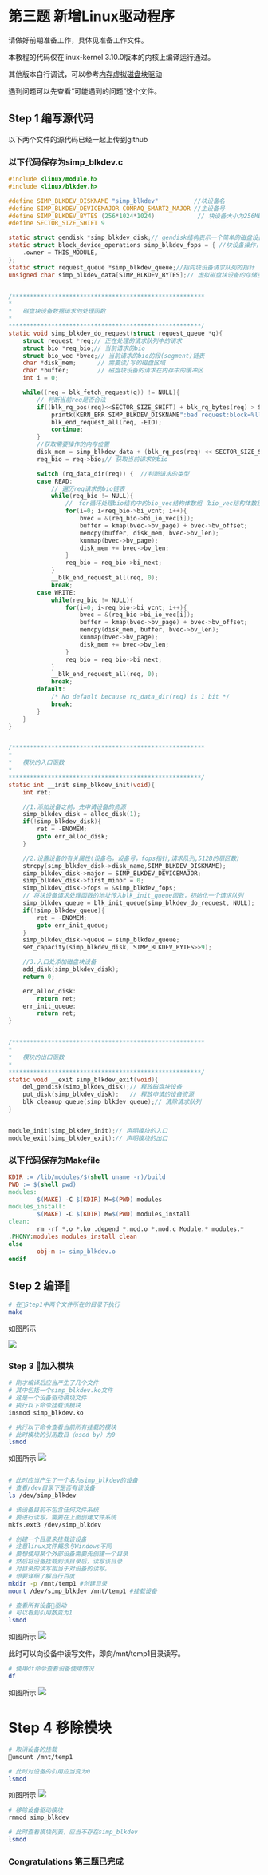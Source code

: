 # 第三题 新增Linux驱动程序

请做好前期准备工作，具体见准备工作文件。

本教程的代码仅在linux-kernel 3.10.0版本的内核上编译运行通过。

其他版本自行调试，可以参考[内存虚拟磁盘块驱动](https://blog.csdn.net/cxy_chen/article/details/80998510)

遇到问题可以先查看“可能遇到的问题”这个文件。

## Step 1 编写源代码

以下两个文件的源代码已经一起上传到github

### 以下代码保存为simp_blkdev.c

```c
#include <linux/module.h>
#include <linux/blkdev.h>

#define SIMP_BLKDEV_DISKNAME "simp_blkdev"          //块设备名
#define SIMP_BLKDEV_DEVICEMAJOR COMPAQ_SMART2_MAJOR //主设备号
#define SIMP_BLKDEV_BYTES (256*1024*1024)            // 块设备大小为256MB
#define SECTOR_SIZE_SHIFT 9

static struct gendisk *simp_blkdev_disk;// gendisk结构表示一个简单的磁盘设备
static struct block_device_operations simp_blkdev_fops = { //块设备操作，gendisk的一个属性
    .owner = THIS_MODULE,
};
static struct request_queue *simp_blkdev_queue;//指向块设备请求队列的指针
unsigned char simp_blkdev_data[SIMP_BLKDEV_BYTES];// 虚拟磁盘块设备的存储空间


/******************************************************
*
*   磁盘块设备数据请求的处理函数
*
******************************************************/
static void simp_blkdev_do_request(struct request_queue *q){
    struct request *req;// 正在处理的请求队列中的请求
    struct bio *req_bio;// 当前请求的bio
    struct bio_vec *bvec;// 当前请求的bio的段(segment)链表
    char *disk_mem;      // 需要读/写的磁盘区域
    char *buffer;        // 磁盘块设备的请求在内存中的缓冲区
    int i = 0;

    while((req = blk_fetch_request(q)) != NULL){
        // 判断当前req是否合法
        if((blk_rq_pos(req)<<SECTOR_SIZE_SHIFT) + blk_rq_bytes(req) > SIMP_BLKDEV_BYTES){
            printk(KERN_ERR SIMP_BLKDEV_DISKNAME":bad request:block=%llu, count=%u\n",(unsigned long long)blk_rq_pos(req),blk_rq_sectors(req));
            blk_end_request_all(req, -EIO);
            continue;
        }
        //获取需要操作的内存位置
        disk_mem = simp_blkdev_data + (blk_rq_pos(req) << SECTOR_SIZE_SHIFT);
        req_bio = req->bio;// 获取当前请求的bio

        switch (rq_data_dir(req)) {  //判断请求的类型
        case READ:
            // 遍历req请求的bio链表
            while(req_bio != NULL){
                //　for循环处理bio结构中的bio_vec结构体数组（bio_vec结构体数组代表一个完整的缓冲区）
                for(i=0; i<req_bio->bi_vcnt; i++){
                    bvec = &(req_bio->bi_io_vec[i]);
                    buffer = kmap(bvec->bv_page) + bvec->bv_offset;
                    memcpy(buffer, disk_mem, bvec->bv_len);
                    kunmap(bvec->bv_page);
                    disk_mem += bvec->bv_len;
                }
                req_bio = req_bio->bi_next;
            }
            __blk_end_request_all(req, 0);
            break;
        case WRITE:
            while(req_bio != NULL){
                for(i=0; i<req_bio->bi_vcnt; i++){
                    bvec = &(req_bio->bi_io_vec[i]);
                    buffer = kmap(bvec->bv_page) + bvec->bv_offset;
                    memcpy(disk_mem, buffer, bvec->bv_len);
                    kunmap(bvec->bv_page);
                    disk_mem += bvec->bv_len;
                }
                req_bio = req_bio->bi_next;
            }
            __blk_end_request_all(req, 0);
            break;
        default:
            /* No default because rq_data_dir(req) is 1 bit */
            break;
        }
    }
}


/******************************************************
*
*   模块的入口函数
*
******************************************************/
static int __init simp_blkdev_init(void){
    int ret;

    //1.添加设备之前，先申请设备的资源
    simp_blkdev_disk = alloc_disk(1);
    if(!simp_blkdev_disk){
        ret = -ENOMEM;
        goto err_alloc_disk;
    }

    //2.设置设备的有关属性(设备名，设备号，fops指针,请求队列,512B的扇区数)
    strcpy(simp_blkdev_disk->disk_name,SIMP_BLKDEV_DISKNAME);
    simp_blkdev_disk->major = SIMP_BLKDEV_DEVICEMAJOR;
    simp_blkdev_disk->first_minor = 0;
    simp_blkdev_disk->fops = &simp_blkdev_fops;
    // 将块设备请求处理函数的地址传入blk_init_queue函数，初始化一个请求队列
    simp_blkdev_queue = blk_init_queue(simp_blkdev_do_request, NULL);
    if(!simp_blkdev_queue){
        ret = -ENOMEM;
        goto err_init_queue;
    }
    simp_blkdev_disk->queue = simp_blkdev_queue;
    set_capacity(simp_blkdev_disk, SIMP_BLKDEV_BYTES>>9);

    //3.入口处添加磁盘块设备
    add_disk(simp_blkdev_disk);
    return 0;

    err_alloc_disk:
        return ret;
    err_init_queue:
        return ret;
}


/******************************************************
*
*   模块的出口函数
*
******************************************************/
static void __exit simp_blkdev_exit(void){
    del_gendisk(simp_blkdev_disk);// 释放磁盘块设备
    put_disk(simp_blkdev_disk);   // 释放申请的设备资源
    blk_cleanup_queue(simp_blkdev_queue);// 清除请求队列
}


module_init(simp_blkdev_init);// 声明模块的入口
module_exit(simp_blkdev_exit);// 声明模块的出口


```

### 以下代码保存为Makefile

```makefile
KDIR := /lib/modules/$(shell uname -r)/build
PWD := $(shell pwd)
modules:
        $(MAKE) -C $(KDIR) M=$(PWD) modules
modules_install:
        $(MAKE) -C $(KDIR) M=$(PWD) modules_install
clean:
        rm -rf *.o *.ko .depend *.mod.o *.mod.c Module.* modules.*
.PHONY:modules modules_install clean
else
        obj-m := simp_blkdev.o
endif

```

## Step 2 编译

```bash
# 在Step1中两个文件所在的目录下执行
make
```

如图所示

![](https://img-blog.csdn.net/20180711201609791?watermark/2/text/aHR0cHM6Ly9ibG9nLmNzZG4ubmV0L2N4eV9jaGVu/font/5a6L5L2T/fontsize/400/fill/I0JBQkFCMA==/dissolve/70)

### Step 3 加入模块

```bash
# 刚才编译后应当产生了几个文件
# 其中包括一个simp_blkdev.ko文件
# 这是一个设备驱动模块文件
# 执行以下命令挂载该模块
insmod simp_blkdev.ko

# 执行以下命令查看当前所有挂载的模块
# 此时模块的引用数目（used by）为0
lsmod
```
如图所示
![](https://img-blog.csdn.net/2018071120190687?watermark/2/text/aHR0cHM6Ly9ibG9nLmNzZG4ubmV0L2N4eV9jaGVu/font/5a6L5L2T/fontsize/400/fill/I0JBQkFCMA==/dissolve/70)

```bash

# 此时应当产生了一个名为simp_blkdev的设备
# 查看/dev目录下是否有该设备
ls /dev/simp_blkdev

# 该设备目前不包含任何文件系统
# 要进行读写，需要在上面创建文件系统
mkfs.ext3 /dev/simp_blkdev

# 创建一个目录来挂载该设备
# 注意linux文件概念与Windows不同
# 要想使用某个外部设备需要先创建一个目录
# 然后将设备挂载到该目录后，读写该目录
# 对目录的读写相当于对设备的读写。
# 想要详细了解自行百度
mkdir -p /mnt/temp1 #创建目录
mount /dev/simp_blkdev /mnt/temp1 #挂载设备

# 查看所有设备驱动
# 可以看到引用数变为1
lsmod
```

如图所示
![](https://img-blog.csdn.net/20180711202314792?watermark/2/text/aHR0cHM6Ly9ibG9nLmNzZG4ubmV0L2N4eV9jaGVu/font/5a6L5L2T/fontsize/400/fill/I0JBQkFCMA==/dissolve/70)

此时可以向设备中读写文件，即向/mnt/temp1目录读写。

```bash
# 使用df命令查看设备使用情况
df
```

如图所示
![](https://img-blog.csdn.net/20180712103202191?watermark/2/text/aHR0cHM6Ly9ibG9nLmNzZG4ubmV0L2N4eV9jaGVu/font/5a6L5L2T/fontsize/400/fill/I0JBQkFCMA==/dissolve/70)

# Step 4 移除模块

```bash
# 取消设备的挂载
umount /mnt/temp1

# 此时对设备的引用应当变为0
lsmod
```

如图所示
![](https://img-blog.csdn.net/20180711202622471?watermark/2/text/aHR0cHM6Ly9ibG9nLmNzZG4ubmV0L2N4eV9jaGVu/font/5a6L5L2T/fontsize/400/fill/I0JBQkFCMA==/dissolve/70)

```bash
# 移除设备驱动模块
rmmod simp_blkdev

# 此时查看模块列表，应当不存在simp_blkdev
lsmod
```

### Congratulations 第三题已完成